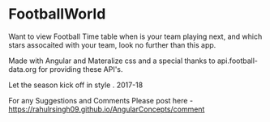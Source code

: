# FootballWorld

Want to view Football Time table when is your team playing next, and which stars assocaited with your team, look no further than this app.

Made with Angular and Materalize css and a special thanks to api.football-data.org for providing these API's.

Let the season kick off in style . 2017-18

For any Suggestions and Comments Please post here - https://rahulrsingh09.github.io/AngularConcepts/comment 
